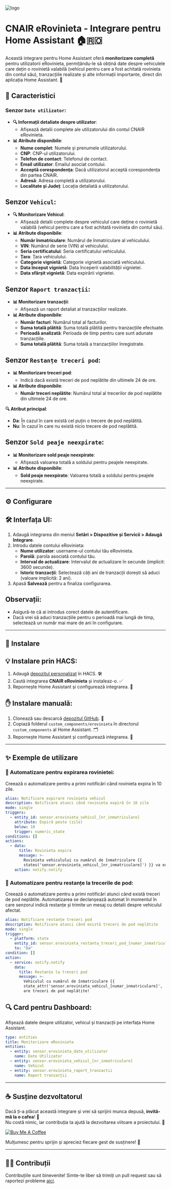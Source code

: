 ![logo](https://github.com/user-attachments/assets/8d4b31d0-f312-4465-8216-3c5cc43dad20)

# CNAIR eRovinieta - Integrare pentru Home Assistant 🏠🇷🇴

Această integrare pentru Home Assistant oferă **monitorizare completă** pentru utilizatorii eRovinieta, permițându-le să obțină date despre vehiculele care dețin o rovinietă valabilă (vehicul pentru care a fost achitată rovinieta din contul său), tranzacțiile realizate și alte informații importante, direct din aplicația Home Assistant. 🚀

## 🌟 Caracteristici

### Senzor `Date utilizator`:
  - **🔍 Informații detaliate despre utilizator**:
      - Afișează detalii complete ale utilizatorului din contul CNAIR eRovinieta.
  - **📊 Atribute disponibile**:
      - **Nume complet**: Numele și prenumele utilizatorului.
      - **CNP**: CNP-ul utilizatorului.
      - **Telefon de contact**: Telefonul de contact.
      - **Email utilizator**: Emailul asociat contului.
      - **Acceptă corespondența**: Dacă utilizatorul acceptă corespondența din partea CNAIR.
      - **Adresă**: Adresa completă a utilizatorului.
      - **Localitate și Județ**: Locația detaliată a utilizatorului.



## Senzor `Vehicul`:
  - **🔍 Monitorizare Vehicul**:
      - Afișează detalii complete despre vehiculul care deține o rovinietă valabilă (vehicul pentru care a fost achitată rovinieta din contul său).
  - **📊 Atribute disponibile**:
      - **Număr înmatriculare**: Numărul de înmatriculare al vehiculului.
      - **VIN**: Numărul de serie (VIN) al vehiculului.
      - **Seria certificatului**: Seria certificatului vehiculului.
      - **Țara**: Țara vehiculului.
      - **Categorie vignietă**: Categorie vignietă asociată vehiculului.
      - **Data început vignietă**: Data începerii valabilității vignietei.
      - **Data sfârșit vignietă**: Data expirării vignietei.



## Senzor `Raport tranzacții`:
  - **📊 Monitorizare tranzacții**:
      - Afișează un raport detaliat al tranzacțiilor realizate.
  - **📊 Atribute disponibile**:
      - **Număr facturi**: Numărul total al facturilor.
      - **Suma totală plătită**: Suma totală plătită pentru tranzacțiile efectuate.
      - **Perioadă analizată**: Perioada de timp pentru care sunt adunate tranzacțiile.
      - **Suma totală plătită**: Suma totală a tranzacțiilor înregistrate.


## Senzor `Restanțe treceri pod`:
  - **📊 Monitorizare treceri pod**:
      - Indică dacă există treceri de pod neplătite din ultimele 24 de ore.
  - **📊 Atribute disponibile**:
      - **Număr treceri neplătite**: Numărul total al trecerilor de pod neplătite din ultimele 24 de ore.

**🔍 Atribut principal**:  
- **Da**: În cazul în care există cel puțin o trecere de pod neplătită.  
- **Nu**: În cazul în care nu există nicio trecere de pod neplătită.


## Senzor `Sold peaje neexpirate`:
  - **📊 Monitorizare sold peaje neexpirate**:
      - Afișează valoarea totală a soldului pentru peajele neexpirate.
  - **📊 Atribute disponibile**:
      - **Sold peaje neexpirate**: Valoarea totală a soldului pentru peajele neexpirate.

---

## ⚙️ Configurare

## 🛠️ Interfața UI:
1. Adaugă integrarea din meniul **Setări > Dispozitive și Servicii > Adaugă Integrare**.
2. Introdu datele contului eRovinieta:
   - **Nume utilizator**: username-ul contului tău eRovinieta.
   - **Parolă**: parola asociată contului tău.
   - **Interval de actualizare**: Intervalul de actualizare în secunde (implicit: 3600 secunde).
   - **Istoric tranzacții**: Selectează câți ani de tranzacții dorești să aduci (valoare implicită: 2 ani).
3. Apasă **Salvează** pentru a finaliza configurarea.

## Observații:
- Asigură-te că ai introdus corect datele de autentificare.
- Dacă vrei să aduci tranzacțiile pentru o perioadă mai lungă de timp, selectează un număr mai mare de ani în configurare.

---

## 🚀 Instalare

## 💡 Instalare prin HACS:
1. Adaugă [depozitul personalizat](https://github.com/cnecrea/erovinieta) în HACS. 🛠️
2. Caută integrarea **CNAIR eRovinieta** și instaleaz-o. ✅
3. Repornește Home Assistant și configurează integrarea. 🔄

## ✋ Instalare manuală:
1. Clonează sau descarcă [depozitul GitHub](https://github.com/cnecrea/erovinieta). 📂
2. Copiază folderul `custom_components/erovinieta` în directorul `custom_components` al Home Assistant. 🗂️
3. Repornește Home Assistant și configurează integrarea. 🔧

---

## ✨ Exemple de utilizare

### 🔔 Automatizare pentru expirarea rovinietei:
Creează o automatizare pentru a primi notificări când rovinieta expira în 10 zile.

```yaml
alias: Notificare expirare rovinieta vehicul
description: Notificare atunci când rovinieta expiră în 10 zile
mode: single
triggers:
  - entity_id: sensor.erovinieta_vehicul_[nr_inmatriculare]
    attribute: Expiră peste (zile)
    below: 10
    trigger: numeric_state
conditions: []
actions:
  - data:
      title: Rovinieta expira
      message: >-
        Rovinieta vehiculului cu numărul de înmatriculare {{
        states('sensor.erovinieta_vehicul_[nr_inmatriculare]') }} va expira în 10 zile!
    action: notify.notify

```

### 🔔 Automatizare pentru restanțe la trecerile de pod:
Creează o automatizare pentru a primi notificări atunci când există treceri de pod neplătite. Automatizarea se declanșează automat în momentul în care senzorul indică restanțe și trimite un mesaj cu detalii despre vehiculul afectat.

```yaml
alias: Notificare restanțe treceri pod
description: Notificare atunci când există treceri de pod neplătite
mode: single
trigger:
  - platform: state
    entity_id: sensor.erovinieta_restanta_treceri_pod_[numar_inmatriculare]
    to: "Da"
condition: []
action:
  - service: notify.notify
    data:
      title: Restanțe la treceri pod
      message: >-
        Vehiculul cu numărul de înmatriculare {{
        state_attr('sensor.erovinieta_vehicul_[numar_inmatriculare]', 'Număr de înmatriculare') }}
        are treceri de pod neplătite!
```


## 🔍 Card pentru Dashboard:
Afișează datele despre utilizator, vehicul și tranzacții pe interfața Home Assistant.

```yaml
type: entities
title: Monitorizare eRovinieta
entities:
  - entity: sensor.erovinieta_date_utilizator
    name: Date Utilizator
  - entity: sensor.erovinieta_vehicul_[nr_inmatriculare]
    name: Vehicul
  - entity: sensor.erovinieta_raport_tranzactii
    name: Raport tranzacții
```

---

## ☕ Susține dezvoltatorul

Dacă ți-a plăcut această integrare și vrei să sprijini munca depusă, **invită-mă la o cafea**! 🫶  
Nu costă nimic, iar contribuția ta ajută la dezvoltarea viitoare a proiectului. 🙌  

[![Buy Me A Coffee](https://img.shields.io/badge/Buy%20Me%20A%20Coffee-Susține%20dezvoltatorul-orange?style=for-the-badge&logo=buy-me-a-coffee)](https://buymeacoffee.com/cnecrea)

Mulțumesc pentru sprijin și apreciez fiecare gest de susținere! 🤗

--- 


## 🧑‍💻 Contribuții

Contribuțiile sunt binevenite! Simte-te liber să trimiți un pull request sau să raportezi probleme [aici](https://github.com/cnecrea/erovinieta/issues).
